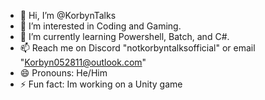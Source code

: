 - 👋 Hi, I’m @KorbynTalks
- 👀 I’m interested in Coding and Gaming.
- 🌱 I’m currently learning Powershell, Batch, and C#.
- 📫 Reach me on Discord "notkorbyntalksofficial" or email "Korbyn052811@outlook.com"
- 😄 Pronouns: He/Him
- ⚡ Fun fact: Im working on a Unity game

<!---
KorbynTalks/KorbynTalks is a ✨ special ✨ repository because its `README.md` (this file) appears on your GitHub profile.
You can click the Preview link to take a look at your changes.
--->
